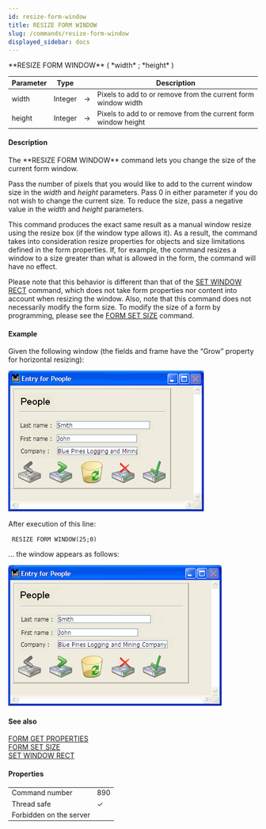```yaml
---
id: resize-form-window
title: RESIZE FORM WINDOW
slug: /commands/resize-form-window
displayed_sidebar: docs
---
```


<!--REF #_command_.RESIZE FORM WINDOW.Syntax-->**RESIZE FORM WINDOW** ( *width* ; *height* )<!-- END REF-->
<!--REF #_command_.RESIZE FORM WINDOW.Params-->
| Parameter | Type |  | Description |
| --- | --- | --- | --- |
| width | Integer | &#8594;  | Pixels to add to or remove from the current form window width |
| height | Integer | &#8594;  | Pixels to add to or remove from the current form window height |

<!-- END REF-->

#### Description 

<!--REF #_command_.RESIZE FORM WINDOW.Summary-->The **RESIZE FORM WINDOW** command lets you change the size of the current form window.<!-- END REF--> 

Pass the number of pixels that you would like to add to the current window size in the *width* and *height* parameters. Pass 0 in either parameter if you do not wish to change the current size. To reduce the size, pass a negative value in the *width* and *height* parameters. 

This command produces the exact same result as a manual window resize using the resize box (if the window type allows it). As a result, the command takes into consideration resize properties for objects and size limitations defined in the form properties. If, for example, the command resizes a window to a size greater than what is allowed in the form, the command will have no effect. 

Please note that this behavior is different than that of the [SET WINDOW RECT](set-window-rect.md) command, which does not take form properties nor content into account when resizing the window. Also, note that this command does not necessarily modify the form size. To modify the size of a form by programming, please see the [FORM SET SIZE](form-set-size.md) command.

#### Example 

Given the following window (the fields and frame have the “Grow” property for horizontal resizing):

![](../assets/en/commands/pict39548.en.png)

After execution of this line:

```4d
 RESIZE FORM WINDOW(25;0)
```

... the window appears as follows:

![](../assets/en/commands/pict39549.en.png)

#### See also 

[FORM GET PROPERTIES](form-get-properties.md)  
[FORM SET SIZE](form-set-size.md)  
[SET WINDOW RECT](set-window-rect.md)  

#### Properties
|  |  |
| --- | --- |
| Command number | 890 |
| Thread safe | &check; |
| Forbidden on the server ||


